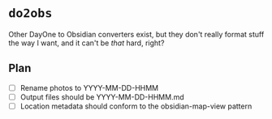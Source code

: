 # `do2obs`

Other DayOne to Obsidian converters exist, but they don't really format stuff the way I want, and it can't be *that* hard, right?

## Plan

- [ ] Rename photos to YYYY-MM-DD-HHMM
- [ ] Output files should be YYYY-MM-DD-HHMM.md
- [ ] Location metadata should conform to the obsidian-map-view pattern
